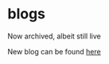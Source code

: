 # blogs

Now archived, albeit still live

New blog can be found [here](https://github.com/arora-aditya/gatsby-blog)
